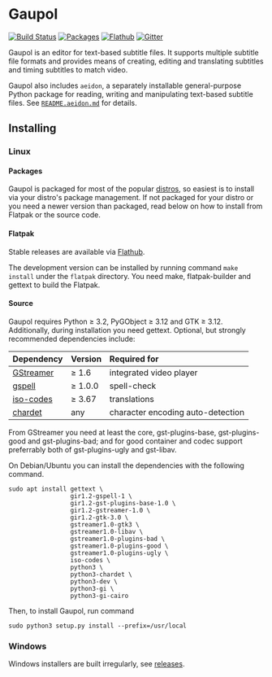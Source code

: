 Gaupol
======

[![Build Status](https://travis-ci.org/otsaloma/gaupol.svg)](https://travis-ci.org/otsaloma/gaupol)
[![Packages](https://repology.org/badge/tiny-repos/gaupol.svg)](https://repology.org/metapackage/gaupol)
[![Flathub](https://img.shields.io/badge/download-flathub-blue.svg)](https://flathub.org/apps/details/io.otsaloma.gaupol)
[![Gitter](https://badges.gitter.im/Join%20Chat.svg)](https://gitter.im/otsaloma/gaupol)

Gaupol is an editor for text-based subtitle files. It supports multiple
subtitle file formats and provides means of creating, editing and
translating subtitles and timing subtitles to match video.

Gaupol also includes `aeidon`, a separately installable general-purpose
Python package for reading, writing and manipulating text-based subtitle
files. See [`README.aeidon.md`](README.aeidon.md) for details.

## Installing

### Linux

#### Packages

Gaupol is packaged for most of the popular [distros][], so easiest is to
install via your distro's package management. If not packaged for your
distro or you need a newer version than packaged, read below on how to
install from Flatpak or the source code.

[distros]: https://repology.org/metapackage/gaupol

#### Flatpak

Stable releases are available via [Flathub][].

The development version can be installed by running command `make
install` under the `flatpak` directory. You need make, flatpak-builder
and gettext to build the Flatpak.

[Flathub]: https://flathub.org/apps/details/io.otsaloma.gaupol

#### Source

Gaupol requires Python ≥ 3.2, PyGObject ≥ 3.12 and GTK ≥ 3.12.
Additionally, during installation you need gettext. Optional, but
strongly recommended dependencies include:

| Dependency | Version | Required for |
| :--------- | :------ | :----------- |
| [GStreamer](https://gstreamer.freedesktop.org/) | ≥ 1.6 | integrated video player |
| [gspell](https://wiki.gnome.org/Projects/gspell) | ≥ 1.0.0 | spell-check |
| [iso-codes](https://salsa.debian.org/iso-codes-team/iso-codes) | ≥ 3.67 | translations |
| [chardet](https://github.com/chardet/chardet) | any | character encoding auto-detection |

From GStreamer you need at least the core, gst-plugins-base,
gst-plugins-good and gst-plugins-bad; and for good container and codec
support preferrably both of gst-plugins-ugly and gst-libav.

On Debian/Ubuntu you can install the dependencies with the following
command.

    sudo apt install gettext \
                     gir1.2-gspell-1 \
                     gir1.2-gst-plugins-base-1.0 \
                     gir1.2-gstreamer-1.0 \
                     gir1.2-gtk-3.0 \
                     gstreamer1.0-gtk3 \
                     gstreamer1.0-libav \
                     gstreamer1.0-plugins-bad \
                     gstreamer1.0-plugins-good \
                     gstreamer1.0-plugins-ugly \
                     iso-codes \
                     python3 \
                     python3-chardet \
                     python3-dev \
                     python3-gi \
                     python3-gi-cairo

Then, to install Gaupol, run command

    sudo python3 setup.py install --prefix=/usr/local

### Windows

Windows installers are built irregularly, see [releases][].

[releases]: https://github.com/otsaloma/gaupol/releases
